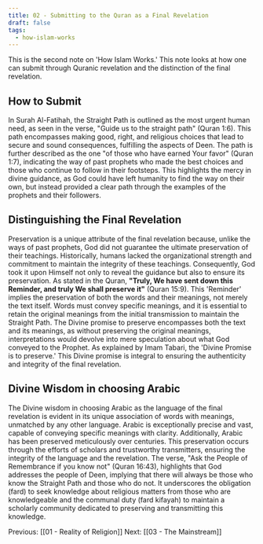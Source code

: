 ```yaml
---
title: 02 - Submitting to the Quran as a Final Revelation
draft: false
tags:
  - how-islam-works
---
```

This is the second note on 'How Islam Works.'  This note looks at how one can submit through Quranic revelation and the distinction of the final revelation. 
## How to Submit
In Surah Al-Fatihah, the Straight Path is outlined as the most urgent human need, as seen in the verse, "Guide us to the straight path" (Quran 1:6). This path encompasses making good, right, and religious choices that lead to secure and sound consequences, fulfilling the aspects of Deen. The path is further described as the one "of those who have earned Your favor" (Quran 1:7), indicating the way of past prophets who made the best choices and those who continue to follow in their footsteps. This highlights the mercy in divine guidance, as God could have left humanity to find the way on their own, but instead provided a clear path through the examples of the prophets and their followers.
## Distinguishing the Final Revelation 
Preservation is a unique attribute of the final revelation because, unlike the ways of past prophets, God did not guarantee the ultimate preservation of their teachings. Historically, humans lacked the organizational strength and commitment to maintain the integrity of these teachings. Consequently, God took it upon Himself not only to reveal the guidance but also to ensure its preservation. As stated in the Quran, **"Truly, We have sent down this Reminder, and truly We shall preserve it"** (Quran 15:9). This 'Reminder' implies the preservation of both the words and their meanings, not merely the text itself. Words must convey specific meanings, and it is essential to retain the original meanings from the initial transmission to maintain the Straight Path. The Divine promise to preserve encompasses both the text and its meanings, as without preserving the original meanings, interpretations would devolve into mere speculation about what God conveyed to the Prophet. As explained by Imam Tabari, the 'Divine Promise is to preserve.' This Divine promise is integral to ensuring the authenticity and integrity of the final revelation.
## Divine Wisdom in choosing Arabic
The Divine wisdom in choosing Arabic as the language of the final revelation is evident in its unique association of words with meanings, unmatched by any other language. Arabic is exceptionally precise and vast, capable of conveying specific meanings with clarity. Additionally, Arabic has been preserved meticulously over centuries. This preservation occurs through the efforts of scholars and trustworthy transmitters, ensuring the integrity of the language and the revelation. The verse, "Ask the People of Remembrance if you know not" (Quran 16:43), highlights that God addresses the people of Deen, implying that there will always be those who know the Straight Path and those who do not. It underscores the obligation (fard) to seek knowledge about religious matters from those who are knowledgeable and the communal duty (fard kifayah) to maintain a scholarly community dedicated to preserving and transmitting this knowledge.

Previous: [[01 - Reality of Religion]]
Next: [[03 - The Mainstream]]
